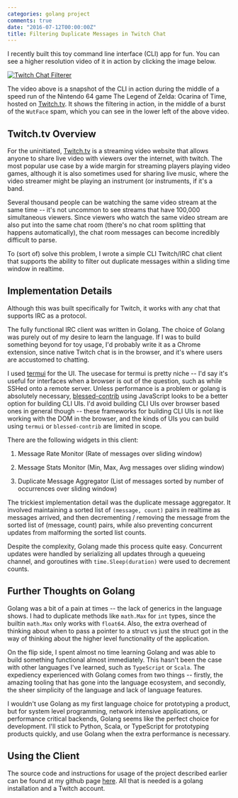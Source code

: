 ```yaml
---
categories: golang project
comments: true
date: "2016-07-12T00:00:00Z"
title: Filtering Duplicate Messages in Twitch Chat
---
```


I recently built this toy command line interface (CLI) app for fun. You can see a higher resolution video of it in action by clicking the image below.

[![Twitch Chat Filterer](http://i.imgur.com/m50Kii1.gif)](https://www.youtube.com/watch?v=i8sRO7_qvOY "Twitch Chat Filterer")

The video above is a snapshot of the CLI in action during the middle of a speed run of the Nintendo 64 game The Legend of Zelda: Ocarina of Time, hosted on [Twitch.tv](https://www.twitch.tv/). It shows the filtering in action, in the middle of a burst of the `WutFace` spam, which you can see in the lower left of the above video.

## Twitch.tv Overview
For the uninitiated, [Twitch.tv](https://www.twitch.tv/) is a streaming video website that allows anyone to share live video with viewers over the internet, with twitch. The most popular use case by a wide margin for streaming players playing video games, although it is also sometimes used for sharing live music, where the video streamer might be playing an instrument (or instruments, if it's a band.

Several thousand people can be watching the same video stream at the same time -- it's not uncommon to see streams that have 100,000 simultaneous viewers. Since viewers who watch the same video stream are also put into the same chat room (there's no chat room splitting that happens automatically), the chat room messages can become incredibly difficult to parse.

To (sort of) solve this problem, I wrote a simple CLI Twitch/IRC chat client that supports the ability to filter out duplicate messages within a sliding time window in realtime.

## Implementation Details

Although this was built specifically for Twitch, it works with any chat that supports IRC as a protocol.

The fully functional IRC client was written in Golang. The choice of Golang was purely out of my desire to learn the language. If I was to build something beyond for toy usage, I'd probably write it as a Chrome extension, since native Twitch chat is in the browser, and it's where users are accustomed to chatting.

I used [termui](https://github.com/gizak/termui) for the UI. The usecase for termui is pretty niche -- I'd say it's useful for interfaces when a browser is out of the question, such as while SSHed onto a remote server. Unless performance is a problem or golang is absolutely necessary, [blessed-contrib](https://github.com/yaronn/blessed-contrib) using JavaScript looks to be a better option for building CLI UIs. I'd avoid building CLI UIs over browser based ones in general though -- these frameworks for building CLI UIs is not like working with the DOM in the browser, and the kinds of UIs you can build using `termui` or `blessed-contrib` are limited in scope.

There are the following widgets in this client:

  1) Message Rate Monitor (Rate of messages over sliding window)

  2) Message Stats Monitor (Min, Max, Avg messages over sliding window)

  3) Duplicate Message Aggregator (List of messages sorted by number of occurrences over sliding window)

The trickiest implementation detail was the duplicate message aggregator. It involved maintaining a sorted list of `(message, count)` pairs in realtime as messages arrived, and then decrementing / removing the message from the sorted list of (message, count) pairs, while also preventing concurrent updates from malforming the sorted list counts.

Despite the complexity, Golang made this process quite easy. Concurrent updates were handled by serializing all updates through a queueing channel, and goroutines with `time.Sleep(duration)` were used to decrement counts.


## Further Thoughts on Golang

Golang was a bit of a pain at times -- the lack of generics in the language shows. I had to duplicate methods like `math.Max` for `int` types, since the builtin `math.Max` only works with `float64`. Also, the extra overhead of thinking about when to pass a pointer to a struct vs just the struct got in the way of thinking about the higher level functionality of the application.

On the flip side, I spent almost no time learning Golang and was able to build something functional almost immediately. This hasn't been the case with other languages I've learned, such as `TypeScript` or `Scala`. The expediency experienced with Golang comes from two things -- firstly, the amazing tooling that has gone into the language ecosystem, and secondly, the sheer simplicity of the language and lack of language features.

I wouldn't use Golang as my first language choice for prototyping a product, but for system level programming, network intensive applications, or performance critical backends, Golang seems like the perfect choice for development. I'll stick to Python, Scala, or TypeScript for prototyping products quickly, and use Golang when the extra performance is necessary.

## Using the Client

The source code and instructions for usage of the project described earlier can be found at my github page [here](https://github.com/daniel-trinh/twitch_chat_filter). All that is needed is a golang installation and a Twitch account.